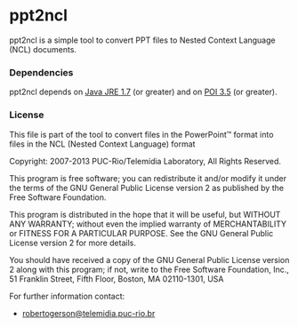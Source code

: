 ppt2ncl
=======
ppt2ncl is a simple tool to convert PPT files to Nested Context Language (NCL)
documents.


### Dependencies
ppt2ncl depends on <a href="http://java.com">Java JRE 1.7</a> (or greater) and
on <a href="https://poi.apache.org/">POI 3.5</a> (or greater). 


### License
This file is part of the tool to convert files in the PowerPoint™ format into 
files in the NCL (Nested Context Language) format

Copyright: 2007-2013 PUC-Rio/Telemídia Laboratory, All Rights Reserved.

This program is free software; you can redistribute it and/or modify it under 
the terms of the GNU General Public License version 2 as published by
the Free Software Foundation.

This program is distributed in the hope that it will be useful, but WITHOUT ANY 
WARRANTY; without even the implied warranty of MERCHANTABILITY or FITNESS FOR A 
PARTICULAR PURPOSE.  See the GNU General Public License version 2 for more 
details.

You should have received a copy of the GNU General Public License version 2
along with this program; if not, write to the Free Software
Foundation, Inc., 51 Franklin Street, Fifth Floor, Boston, MA  02110-1301, USA

For further information contact:
  * robertogerson@telemidia.puc-rio.br

